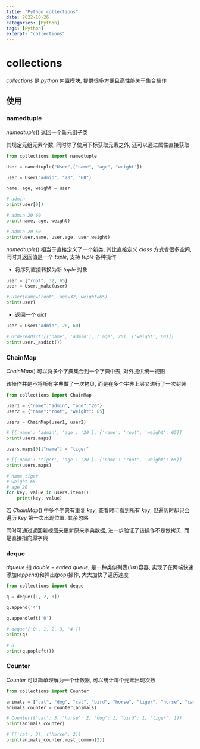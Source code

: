 ```yaml
---
title: "Python collections"
date: 2022-10-26
categories: [Python]
tags: [Python]
excerpt: "collections"
---
```


# collections

$collections$ 是 $python$ 内置模块, 提供很多方便且高性能关于集合操作

## 使用

### namedtuple

$namedtuple()$ 返回一个新元组子类

其规定元组元素个数, 同时除了使用下标获取元素之外, 还可以通过属性直接获取

```py
from collections import namedtuple

User = namedtuple("User",["name", "age", "weight"])

user = User("admin", "20", "60")

name, age, weight = user

# admin
print(user[0])

# admin 20 60
print(name, age, weight)

# admin 20 60
print(user.name, user.age, user.weight)
```

$namedtuple()$ 相当于直接定义了一个新类, 其比直接定义 $class$ 方式省很多空间, 同时其返回值是一个 $tuple$, 支持 $tuple$ 各种操作

- 将序列直接转换为新 $tuple$ 对象

```py
user = ["root", 32, 65]
user = User._make(user) 

# User(name='root', age=32, weight=65)
print(user) 
```

- 返回一个 $dict$

```py
user = User("admin", 20, 60)

# OrderedDict([('name', 'admin'), ('age', 20), ('weight', 60)])
print(user._asdict()) 
```

### ChainMap

$ChainMap()$ 可以将多个字典集合到一个字典中去, 对外提供统一视图

该操作并是不将所有字典做了一次拷贝, 而是在多个字典上层又进行了一次封装

```py
from collections import ChainMap

user1 = {"name":"admin", "age":"20"}
user2 = {"name":"root", "weight": 65}

users = ChainMap(user1, user2)

# [{'name': 'admin', 'age': '20'}, {'name': 'root', 'weight': 65}]
print(users.maps)

users.maps[0]["name"] = "tiger"

# [{'name': 'tiger', 'age': '20'}, {'name': 'root', 'weight': 65}]
print(users.maps)

# name tiger
# weight 65
# age 20
for key, value in users.items():
    print(key, value)
```

若 $ChainMap()$ 中多个字典有重复 $key$, 查看时可看到所有 $key$, 但遍历时却只会遍历 $key$ 第一次出现位置, 其余忽略

同时可通过返回新视图来更新原来字典数据, 进一步验证了该操作不是做拷贝, 而是直接指向原字典

### deque

$dqueue$ 指 $double-ended$ $queue$, 是一种类似列表($list$)容器, 实现了在两端快速添加($append$)和弹出(pop)操作, 大大加快了遍历速度

```py
from collections import deque

q = deque([1, 2, 3])

q.append('4')

q.appendleft('0')

# deque(['0', 1, 2, 3, '4'])
print(q)

# 0
print(q.popleft())
```

### Counter

$Counter$ 可以简单理解为一个计数器, 可以统计每个元素出现次数

```py
from collections import Counter

animals = ["cat", "dog", "cat", "bird", "horse", "tiger", "horse", "cat"]
animals_counter = Counter(animals)

# Counter({'cat': 3, 'horse': 2, 'dog': 1, 'bird': 1, 'tiger': 1}) 
print(animals_counter)

# [('cat', 3), ('horse', 2)]
print(animals_counter.most_common(2))
```
